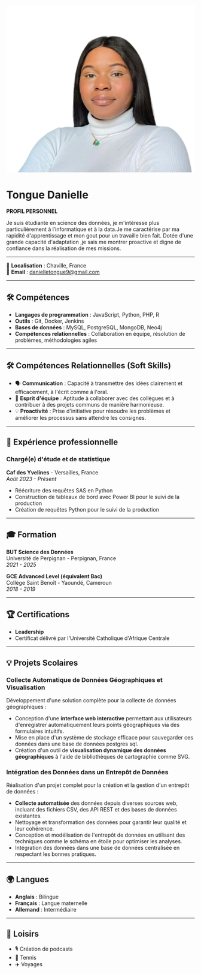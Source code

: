 ![Photo de profil](assets/images/photopro.jpg)


# Tongue Danielle  
**PROFIL PERSONNEL**

Je suis étudiante en science des données, je m'intéresse plus particulièrement à l’informatique et à la data.Je me caractérise par ma rapidité d'apprentissage et mon gout pour un travaille bien fait. Dotée d'une grande capacité d'adaptation ,je sais me montrer proactive et digne de confiance dans la réalisation de mes missions.

---
📍 **Localisation** : Chaville, France  
📧 **Email** : danielletongue9@gmail.com  

---

## 🛠️ **Compétences**  
- **Langages de programmation** : JavaScript, Python, PHP, R  
- **Outils** : Git, Docker, Jenkins  
- **Bases de données** : MySQL, PostgreSQL, MongoDB, Neo4j  
- **Compétences relationnelles** : Collaboration en équipe, résolution de problèmes, méthodologies agiles  

---
## 🛠️ **Compétences Relationnelles (Soft Skills)**  
- 🗣️ **Communication** : Capacité à transmettre des idées clairement et efficacement, à l'écrit comme à l'oral.  
- 🤝 **Esprit d'équipe** : Aptitude à collaborer avec des collègues et à contribuer à des projets communs de manière harmonieuse.  
- 💡 **Proactivité** : Prise d'initiative pour résoudre les problèmes et améliorer les processus sans attendre les consignes.  
---

## 💼 **Expérience professionnelle**  
### Chargé(e) d'étude et de statistique  
**Caf des Yvelines** - Versailles, France  
*Août 2023 - Présent*  
- Réécriture des requêtes SAS en Python  
- Construction de tableaux de bord avec Power BI pour le suivi de la production  
- Création de requêtes Python pour le suivi de la production  

---

## 🎓 **Formation**  
**BUT Science des Données**  
Université de Perpignan - Perpignan, France  
*2021 - 2025*  

**GCE Advanced Level (équivalent Bac)**  
Collège Saint Benoît - Yaoundé, Cameroun  
*2018 - 2019*  

---

## 🏆 **Certifications**  
- **Leadership**  
- Certificat délivré par l'Université Catholique d'Afrique Centrale  

---

## 💡 **Projets Scolaires**  

### Collecte Automatique de Données Géographiques et Visualisation  
Développement d'une solution complète pour la collecte de données géographiques :  
- Conception d'une **interface web interactive** permettant aux utilisateurs d'enregistrer automatiquement leurs points géographiques via des formulaires intuitifs.  
- Mise en place d'un système de stockage efficace pour sauvegarder ces données dans une base de données postgres sql.  
- Création d'un outil de **visualisation dynamique des données géographiques** à l'aide de bibliothèques de cartographie comme SVG.  

### Intégration des Données dans un Entrepôt de Données  
Réalisation d'un projet complet pour la création et la gestion d'un entrepôt de données :  
- **Collecte automatisée** des données depuis diverses sources web, incluant des fichiers CSV, des API REST et des bases de données existantes.  
- Nettoyage et transformation des données pour garantir leur qualité et leur cohérence.  
- Conception et modélisation de l'entrepôt de données en utilisant des techniques comme le schéma en étoile pour optimiser les analyses.  
- Intégration des données dans une base de données centralisée en respectant les bonnes pratiques.  


---

## 🌍 **Langues**  
- **Anglais** : Bilingue  
- **Français** : Langue maternelle  
- **Allemand** : Intermédiaire  

---

## 🧩 **Loisirs**  
- 🎙️ Création de podcasts   
- 🎾 Tennis
- ✈️ Voyages  
 
